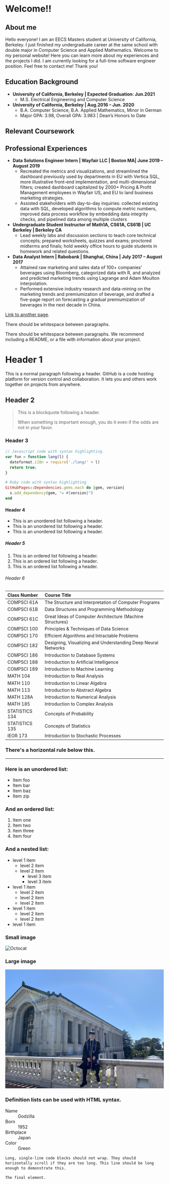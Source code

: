 # Welcome!!

## About me

Hello everyone! I am an EECS Masters student at University of California, Berkeley. I just finished my undergraduate career at the same school with double major in Computer Science and Applied Mathematics. Welcome to my personal website! Here you can learn more about my experiences and the projects I did. I am currently looking for a full-time software engineer position. Feel free to contact me! Thank you! 

## Education Background

- **University of California, Berkeley | Expected Graduation: Jun.2021**
  - M.S. Electrical Engineering and Computer Science                                                                          
- **University of California, Berkeley | Aug.2016 – Jun. 2020**
  - B.A. Computer Science, B.A. Applied Mathematics, Minor in German
  - Major GPA: 3.98, Overall GPA: 3.983 | Dean’s Honors to Date



## Relevant Coursework 



## Professional Experiences 

- **Data Solutions Engineer Intern | Wayfair LLC | Boston MA| June 2019 – August 2019** 
  - Recreated the metrics and visualizations, and streamlined the dashboard previously used by departments in EU with Vertica SQL, more illustrative front-end implementation, and multi-dimensional filters; created dashboard capitalized by 2000+ Pricing & Profit Management employees in Wayfair US, and EU to land business marketing strategies. 
  - Assisted stakeholders with day-to-day inquiries: collected existing data with SQL, developed algorithms to compute metric numbers, improved data process workflow by embedding data integrity checks, and pipelined data among multiple clusters
- **Undergraduate Student Instructor of Math1A, CS61A, CS61B | UC Berkeley | Berkeley CA**
  - Lead weekly labs and discussion sections to teach core technical concepts; prepared worksheets, quizzes and exams; proctored midterms and finals; hold weekly office hours to guide students in homework and related questions.
- **Data Analyst Intern | Rabobank | Shanghai, China | July 2017 – August 2017**
  - Attained raw marketing and sales data of 100+ companies’ beverages using Bloomberg, categorized data with R, and analyzed and predicted marketing trends using Lagrange and Adam Moulton interpolation. 
  - Performed extensive industry research and data-mining on the marketing trends and premiumization of beverage, and drafted a five-page report on forecasting a gradual premiumization of beverages in the next decade in China. 

[Link to another page](./another-page.html).

There should be whitespace between paragraphs.

There should be whitespace between paragraphs. We recommend including a README, or a file with information about your project.

# Header 1

This is a normal paragraph following a header. GitHub is a code hosting platform for version control and collaboration. It lets you and others work together on projects from anywhere.

## Header 2

> This is a blockquote following a header.
>
> When something is important enough, you do it even if the odds are not in your favor.

### Header 3

```js
// Javascript code with syntax highlighting.
var fun = function lang(l) {
  dateformat.i18n = require('./lang/' + l)
  return true;
}
```

```ruby
# Ruby code with syntax highlighting
GitHubPages::Dependencies.gems.each do |gem, version|
  s.add_dependency(gem, "= #{version}")
end
```

#### Header 4

*   This is an unordered list following a header.
*   This is an unordered list following a header.
*   This is an unordered list following a header.

##### Header 5

1.  This is an ordered list following a header.
2.  This is an ordered list following a header.
3.  This is an ordered list following a header.

###### Header 6

| Class Number   | Course Title                                                 |
| :------------- | :----------------------------------------------------------- |
| COMPSCI 61A    | The Structure and Interpretation of Computer Programs        |
| COMPSCI 61B    | Data Structures and Programming Methodology                  |
| COMPSCI 61C    | Great Ideas of Computer Architecture (Machine Structures)    |
| COMPSCI 100    | Principles & Techniques of Data Science                      |
| COMPSCI 170    | Efficient Algorithms and Intractable Problems                |
| COMPSCI 182    | Designing, Visualizing and Understanding Deep Neural Networks |
| COMPSCI 186    | Introduction to Database Systems                             |
| COMPSCI 188    | Introduction to Artificial Intelligence                      |
| COMPSCI 189    | Introduction to Machine Learning                             |
| MATH 104       | Introduction to Real Analysis                                |
| MATH 110       | Introduction to Linear Algebra                               |
| MATH 113       | Introduction to Abstract Algebra                             |
| MATH 128A      | Introduction to Numerical Analysis                           |
| MATH 185       | Introduction to Complex Analysis                             |
| STATISTICS 134 | Concepts of Probability                                      |
| STATISTICS 135 | Concepts of Statistics                                       |
| IEOR 173       | Introduction to Stochastic Processes                         |


### There's a horizontal rule below this.

* * *

### Here is an unordered list:

*   Item foo
*   Item bar
*   Item baz
*   Item zip

### And an ordered list:

1.  Item one
1.  Item two
1.  Item three
1.  Item four

### And a nested list:

- level 1 item
  - level 2 item
  - level 2 item
    - level 3 item
    - level 3 item
- level 1 item
  - level 2 item
  - level 2 item
  - level 2 item
- level 1 item
  - level 2 item
  - level 2 item
- level 1 item

### Small image

![Octocat](https://github.githubassets.com/images/icons/emoji/octocat.png)

### Large image

![Branching](https://github.com/Liaoqitian/liaoqitian.github.io/blob/master/Sit.jpg)


### Definition lists can be used with HTML syntax.

<dl>
<dt>Name</dt>
<dd>Godzilla</dd>
<dt>Born</dt>
<dd>1952</dd>
<dt>Birthplace</dt>
<dd>Japan</dd>
<dt>Color</dt>
<dd>Green</dd>
</dl>

```
Long, single-line code blocks should not wrap. They should horizontally scroll if they are too long. This line should be long enough to demonstrate this.
```

```
The final element.
```

